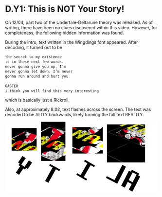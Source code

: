 # D.Y1: This is NOT Your Story!

On 12/04, part two of the Undertale-Deltarune theory was released.
As of writing, there have been no clues discovered within this video.
However, for completeness, the following hidden information was found.

During the intro, text written in the Wingdings font appeared.
After decoding, it turned out to be

```text
the secret to my existence
is in these next few words.
never gonna give you up, I’m
never gonna let down. I’m never
gonna run around and hurt you

GASTER
i think you will find this very interesting
```

which is basically just a Rickroll.

Also, at approximately 8:02, text flashes across the screen.
The text was decoded to be ALITY backwards, likely forming the full text REALITY.

![Reality letters](.././assets/1.d.y1.reality.png)

